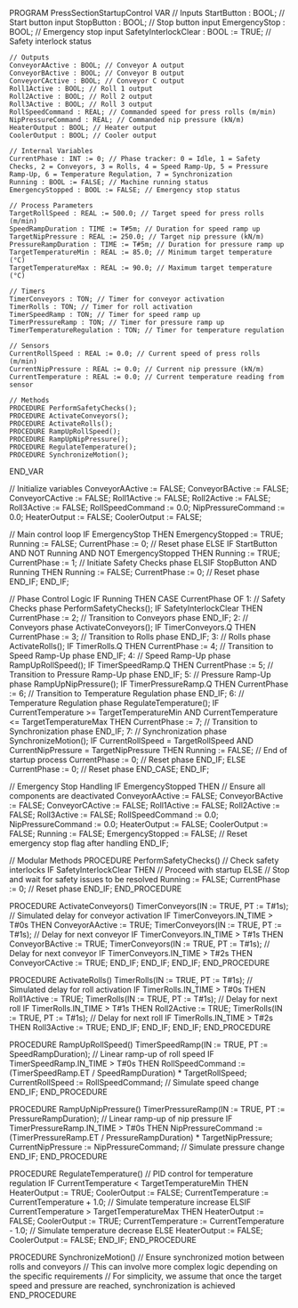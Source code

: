 PROGRAM PressSectionStartupControl
VAR
    // Inputs
    StartButton : BOOL; // Start button input
    StopButton : BOOL;  // Stop button input
    EmergencyStop : BOOL; // Emergency stop input
    SafetyInterlockClear : BOOL := TRUE; // Safety interlock status

    // Outputs
    ConveyorAActive : BOOL; // Conveyor A output
    ConveyorBActive : BOOL; // Conveyor B output
    ConveyorCActive : BOOL; // Conveyor C output
    Roll1Active : BOOL; // Roll 1 output
    Roll2Active : BOOL; // Roll 2 output
    Roll3Active : BOOL; // Roll 3 output
    RollSpeedCommand : REAL; // Commanded speed for press rolls (m/min)
    NipPressureCommand : REAL; // Commanded nip pressure (kN/m)
    HeaterOutput : BOOL; // Heater output
    CoolerOutput : BOOL; // Cooler output

    // Internal Variables
    CurrentPhase : INT := 0; // Phase tracker: 0 = Idle, 1 = Safety Checks, 2 = Conveyors, 3 = Rolls, 4 = Speed Ramp-Up, 5 = Pressure Ramp-Up, 6 = Temperature Regulation, 7 = Synchronization
    Running : BOOL := FALSE; // Machine running status
    EmergencyStopped : BOOL := FALSE; // Emergency stop status

    // Process Parameters
    TargetRollSpeed : REAL := 500.0; // Target speed for press rolls (m/min)
    SpeedRampDuration : TIME := T#5m; // Duration for speed ramp up
    TargetNipPressure : REAL := 250.0; // Target nip pressure (kN/m)
    PressureRampDuration : TIME := T#5m; // Duration for pressure ramp up
    TargetTemperatureMin : REAL := 85.0; // Minimum target temperature (°C)
    TargetTemperatureMax : REAL := 90.0; // Maximum target temperature (°C)

    // Timers
    TimerConveyors : TON; // Timer for conveyor activation
    TimerRolls : TON; // Timer for roll activation
    TimerSpeedRamp : TON; // Timer for speed ramp up
    TimerPressureRamp : TON; // Timer for pressure ramp up
    TimerTemperatureRegulation : TON; // Timer for temperature regulation

    // Sensors
    CurrentRollSpeed : REAL := 0.0; // Current speed of press rolls (m/min)
    CurrentNipPressure : REAL := 0.0; // Current nip pressure (kN/m)
    CurrentTemperature : REAL := 0.0; // Current temperature reading from sensor

    // Methods
    PROCEDURE PerformSafetyChecks();
    PROCEDURE ActivateConveyors();
    PROCEDURE ActivateRolls();
    PROCEDURE RampUpRollSpeed();
    PROCEDURE RampUpNipPressure();
    PROCEDURE RegulateTemperature();
    PROCEDURE SynchronizeMotion();
END_VAR

// Initialize variables
ConveyorAActive := FALSE;
ConveyorBActive := FALSE;
ConveyorCActive := FALSE;
Roll1Active := FALSE;
Roll2Active := FALSE;
Roll3Active := FALSE;
RollSpeedCommand := 0.0;
NipPressureCommand := 0.0;
HeaterOutput := FALSE;
CoolerOutput := FALSE;

// Main control loop
IF EmergencyStop THEN
    EmergencyStopped := TRUE;
    Running := FALSE;
    CurrentPhase := 0; // Reset phase
ELSE
    IF StartButton AND NOT Running AND NOT EmergencyStopped THEN
        Running := TRUE;
        CurrentPhase := 1; // Initiate Safety Checks phase
    ELSIF StopButton AND Running THEN
        Running := FALSE;
        CurrentPhase := 0; // Reset phase
    END_IF;
END_IF;

// Phase Control Logic
IF Running THEN
    CASE CurrentPhase OF
        1: // Safety Checks phase
            PerformSafetyChecks();
            IF SafetyInterlockClear THEN
                CurrentPhase := 2; // Transition to Conveyors phase
            END_IF;
        2: // Conveyors phase
            ActivateConveyors();
            IF TimerConveyors.Q THEN
                CurrentPhase := 3; // Transition to Rolls phase
            END_IF;
        3: // Rolls phase
            ActivateRolls();
            IF TimerRolls.Q THEN
                CurrentPhase := 4; // Transition to Speed Ramp-Up phase
            END_IF;
        4: // Speed Ramp-Up phase
            RampUpRollSpeed();
            IF TimerSpeedRamp.Q THEN
                CurrentPhase := 5; // Transition to Pressure Ramp-Up phase
            END_IF;
        5: // Pressure Ramp-Up phase
            RampUpNipPressure();
            IF TimerPressureRamp.Q THEN
                CurrentPhase := 6; // Transition to Temperature Regulation phase
            END_IF;
        6: // Temperature Regulation phase
            RegulateTemperature();
            IF CurrentTemperature >= TargetTemperatureMin AND CurrentTemperature <= TargetTemperatureMax THEN
                CurrentPhase := 7; // Transition to Synchronization phase
            END_IF;
        7: // Synchronization phase
            SynchronizeMotion();
            IF CurrentRollSpeed = TargetRollSpeed AND CurrentNipPressure = TargetNipPressure THEN
                Running := FALSE; // End of startup process
                CurrentPhase := 0; // Reset phase
            END_IF;
        ELSE
            CurrentPhase := 0; // Reset phase
    END_CASE;
END_IF;

// Emergency Stop Handling
IF EmergencyStopped THEN
    // Ensure all components are deactivated
    ConveyorAActive := FALSE;
    ConveyorBActive := FALSE;
    ConveyorCActive := FALSE;
    Roll1Active := FALSE;
    Roll2Active := FALSE;
    Roll3Active := FALSE;
    RollSpeedCommand := 0.0;
    NipPressureCommand := 0.0;
    HeaterOutput := FALSE;
    CoolerOutput := FALSE;
    Running := FALSE;
    EmergencyStopped := FALSE; // Reset emergency stop flag after handling
END_IF;

// Modular Methods
PROCEDURE PerformSafetyChecks()
    // Check safety interlocks
    IF SafetyInterlockClear THEN
        // Proceed with startup
    ELSE
        // Stop and wait for safety issues to be resolved
        Running := FALSE;
        CurrentPhase := 0; // Reset phase
    END_IF;
END_PROCEDURE

PROCEDURE ActivateConveyors()
    TimerConveyors(IN := TRUE, PT := T#1s); // Simulated delay for conveyor activation
    IF TimerConveyors.IN_TIME > T#0s THEN
        ConveyorAActive := TRUE;
        TimerConveyors(IN := TRUE, PT := T#1s); // Delay for next conveyor
        IF TimerConveyors.IN_TIME > T#1s THEN
            ConveyorBActive := TRUE;
            TimerConveyors(IN := TRUE, PT := T#1s); // Delay for next conveyor
            IF TimerConveyors.IN_TIME > T#2s THEN
                ConveyorCActive := TRUE;
            END_IF;
        END_IF;
    END_IF;
END_PROCEDURE

PROCEDURE ActivateRolls()
    TimerRolls(IN := TRUE, PT := T#1s); // Simulated delay for roll activation
    IF TimerRolls.IN_TIME > T#0s THEN
        Roll1Active := TRUE;
        TimerRolls(IN := TRUE, PT := T#1s); // Delay for next roll
        IF TimerRolls.IN_TIME > T#1s THEN
            Roll2Active := TRUE;
            TimerRolls(IN := TRUE, PT := T#1s); // Delay for next roll
            IF TimerRolls.IN_TIME > T#2s THEN
                Roll3Active := TRUE;
            END_IF;
        END_IF;
    END_IF;
END_PROCEDURE

PROCEDURE RampUpRollSpeed()
    TimerSpeedRamp(IN := TRUE, PT := SpeedRampDuration);
    // Linear ramp-up of roll speed
    IF TimerSpeedRamp.IN_TIME > T#0s THEN
        RollSpeedCommand := (TimerSpeedRamp.ET / SpeedRampDuration) * TargetRollSpeed;
        CurrentRollSpeed := RollSpeedCommand; // Simulate speed change
    END_IF;
END_PROCEDURE

PROCEDURE RampUpNipPressure()
    TimerPressureRamp(IN := TRUE, PT := PressureRampDuration);
    // Linear ramp-up of nip pressure
    IF TimerPressureRamp.IN_TIME > T#0s THEN
        NipPressureCommand := (TimerPressureRamp.ET / PressureRampDuration) * TargetNipPressure;
        CurrentNipPressure := NipPressureCommand; // Simulate pressure change
    END_IF;
END_PROCEDURE

PROCEDURE RegulateTemperature()
    // PID control for temperature regulation
    IF CurrentTemperature < TargetTemperatureMin THEN
        HeaterOutput := TRUE;
        CoolerOutput := FALSE;
        CurrentTemperature := CurrentTemperature + 1.0; // Simulate temperature increase
    ELSIF CurrentTemperature > TargetTemperatureMax THEN
        HeaterOutput := FALSE;
        CoolerOutput := TRUE;
        CurrentTemperature := CurrentTemperature - 1.0; // Simulate temperature decrease
    ELSE
        HeaterOutput := FALSE;
        CoolerOutput := FALSE;
    END_IF;
END_PROCEDURE

PROCEDURE SynchronizeMotion()
    // Ensure synchronized motion between rolls and conveyors
    // This can involve more complex logic depending on the specific requirements
    // For simplicity, we assume that once the target speed and pressure are reached, synchronization is achieved
END_PROCEDURE



